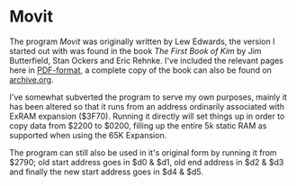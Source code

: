 # Movit
The program *Movit* was originally written by Lew Edwards, the version I started out with was found in the book *The First Book of Kim* by Jim Butterfield, Stan Ockers and Eric Rehnke. I've included the relevant pages here in [PDF-format](https://github.com/tebl/RC-ONE/blob/master/software/examples/FBK-Movit/movit.pdf), a complete copy of the book can also be found on [archive.org](https://archive.org/details/The_First_Book_of_KIM).

I've somewhat subverted the program to serve my own purposes, mainly it has been altered so that it runs from an address ordinarily associated with ExRAM expansion ($3F70). Running it directly will set things up in order to copy data from $2200 to $0200, filling up the entire 5k static
RAM as supported when using the 65K Expansion.

The program can still also be used in it's original form by running it from $2790; old start address goes in $d0 & $d1, old end address in $d2 & $d3 and finally the new start address goes in $d4 & $d5.

